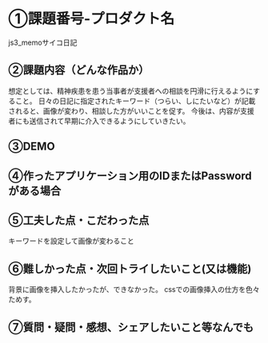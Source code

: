 # ①課題番号-プロダクト名
js3_memoサイコ日記

## ②課題内容（どんな作品か）
想定としては、精神疾患を患う当事者が支援者への相談を円滑に行えるようにすること。
日々の日記に指定されたキーワード（つらい、しにたいなど）が記載されると、画像が変わり、相談した方がいいことを促す。
今後は、内容が支援者にも送信されて早期に介入できるようにしていきたい。

## ③DEMO

## ④作ったアプリケーション用のIDまたはPasswordがある場合

## ⑤工夫した点・こだわった点
キーワードを設定して画像が変わること

## ⑥難しかった点・次回トライしたいこと(又は機能)
背景に画像を挿入したかったが、できなかった。
cssでの画像挿入の仕方を色々ためす。

## ⑦質問・疑問・感想、シェアしたいこと等なんでも
